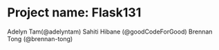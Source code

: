 # Project name: Flask131

Adelyn Tam(@adelyntam)
Sahiti Hibane (@goodCodeForGood)
Brennan Tong (@brennan-tong)
